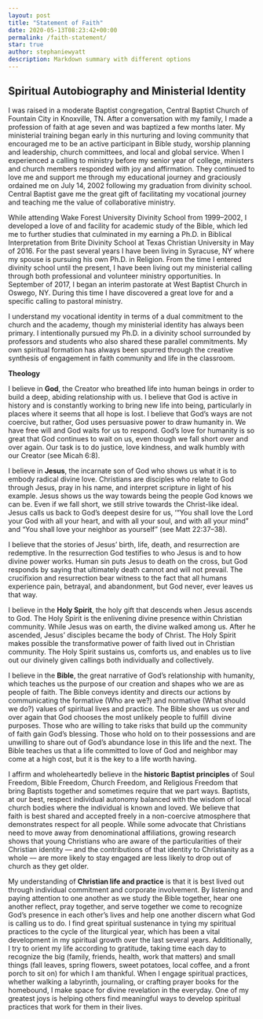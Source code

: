 ```yaml
---
layout: post
title: "Statement of Faith"
date: 2020-05-13T08:23:42+00:00
permalink: /faith-statement/
star: true
author: stephaniewyatt
description: Markdown summary with different options
---
```

## Spiritual Autobiography and Ministerial Identity

I was raised in a moderate Baptist congregation, Central Baptist Church of Fountain City in Knoxville, TN. After a conversation with my family, I made a profession of faith at age seven and was baptized a few months later. My ministerial training began early in this nurturing and loving community that encouraged me to be an active participant in Bible study, worship planning and leadership, church committees, and local and global service. When I experienced a calling to ministry before my senior year of college, ministers and church members responded with joy and affirmation. They continued to love me and support me through my educational journey and graciously ordained me on July 14, 2002 following my graduation from divinity school. Central Baptist gave me the great gift of facilitating my vocational journey and teaching me the value of collaborative ministry.
<!--more-->

While attending Wake Forest University Divinity School from 1999–2002, I developed a love of and facility for academic study of the Bible, which led me to further studies that culminated in my earning a Ph.D. in Biblical Interpretation from Brite Divinity School at Texas Christian University in May of 2016\. For the past several years I have been living in Syracuse, NY where my spouse is pursuing his own Ph.D. in Religion. From the time I entered divinity school until the present, I have been living out my ministerial calling through both professional and volunteer ministry opportunities. In September of 2017, I began an interim pastorate at West Baptist Church in Oswego, NY. During this time I have discovered a great love for and a specific calling to pastoral ministry.

I understand my vocational identity in terms of a dual commitment to the church and the academy, though my ministerial identity has always been primary. I intentionally pursued my Ph.D. in a divinity school surrounded by professors and students who also shared these parallel commitments. My own spiritual formation has always been spurred through the creative synthesis of engagement in faith community and life in the classroom.

**Theology**

I believe in **God**, the Creator who breathed life into human beings in order to build a deep, abiding relationship with us. I believe that God is active in history and is constantly working to bring new life into being, particularly in places where it seems that all hope is lost. I believe that God’s ways are not coercive, but rather, God uses persuasive power to draw humanity in. We have free will and God waits for us to respond. God’s love for humanity is so great that God continues to wait on us, even though we fall short over and over again. Our task is to do justice, love kindness, and walk humbly with our Creator (see Micah 6:8).

I believe in **Jesus**, the incarnate son of God who shows us what it is to embody radical divine love. Christians are disciples who relate to God through Jesus, pray in his name, and interpret scripture in light of his example. Jesus shows us the way towards being the people God knows we can be. Even if we fall short, we still strive towards the Christ-like ideal. Jesus calls us back to God’s deepest desire for us, ‘“You shall love the Lord your God with all your heart, and with all your soul, and with all your mind” and “You shall love your neighbor as yourself” (see Matt 22:37–38).

I believe that the stories of Jesus’ birth, life, death, and resurrection are redemptive. In the resurrection God testifies to who Jesus is and to how divine power works. Human sin puts Jesus to death on the cross, but God responds by saying that ultimately death cannot and will not prevail. The crucifixion and resurrection bear witness to the fact that all humans experience pain, betrayal, and abandonment, but God never, ever leaves us that way.

I believe in the **Holy Spirit**, the holy gift that descends when Jesus ascends to God. The Holy Spirit is the enlivening divine presence within Christian community. While Jesus was on earth, the divine walked among us. After he ascended, Jesus’ disciples became the body of Christ. The Holy Spirit makes possible the transformative power of faith lived out in Christian community. The Holy Spirit sustains us, comforts us, and enables us to live out our divinely given callings both individually and collectively.

I believe in the **Bible**, the great narrative of God’s relationship with humanity, which teaches us the purpose of our creation and shapes who we are as people of faith. The Bible conveys identity and directs our actions by communicating the formative (Who are we?) and normative (What should we do?) values of spiritual lives and practice. The Bible shows us over and over again that God chooses the most unlikely people to fulfill  divine purposes. Those who are willing to take risks that build up the community of faith gain God’s blessing. Those who hold on to their possessions and are unwilling to share out of God’s abundance lose in this life and the next. The Bible teaches us that a life committed to love of God and neighbor may come at a high cost, but it is the key to a life worth having.

I affirm and wholeheartedly believe in the **historic Baptist principles** of Soul Freedom, Bible Freedom, Church Freedom, and Religious Freedom that bring Baptists together and sometimes require that we part ways. Baptists, at our best, respect individual autonomy balanced with the wisdom of local church bodies where the individual is known and loved. We believe that faith is best shared and accepted freely in a non-coercive atmosphere that demonstrates respect for all people. While some advocate that Christians need to move away from denominational affiliations, growing research shows that young Christians who are aware of the particularities of their Christian identity –– and the contributions of that identity to Christianity as a whole –– are more likely to stay engaged are less likely to drop out of church as they get older.

My understanding of **Christian life and practice** is that it is best lived out through individual commitment and corporate involvement. By listening and paying attention to one another as we study the Bible together, hear one another reflect, pray together, and serve together we come to recognize God’s presence in each other’s lives and help one another discern what God is calling us to do. I find great spiritual sustenance in tying my spiritual practices to the cycle of the liturgical year, which has been a vital development in my spiritual growth over the last several years. Additionally, I try to orient my life according to gratitude, taking time each day to recognize the big (family, friends, health, work that matters) and small things (fall leaves, spring flowers, sweet potatoes, local coffee, and a front porch to sit on) for which I am thankful. When I engage spiritual practices, whether walking a labyrinth, journaling, or crafting prayer books for the homebound, I make space for divine revelation in the everyday. One of my greatest joys is helping others find meaningful ways to develop spiritual practices that work for them in their lives.
